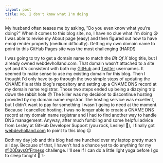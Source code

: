 ```yaml
---
layout: post
title: No, I don't know what I'm doing
---
```


My husband often teases me by asking, "Do you even know what you're doing?" When it comes to this blog site, no, I have no clue what I'm doing :weary: I was able to revise my About page (easy) and then figured out how to have emoji render properly (medium difficulty). Getting my own domain name to point to this GitHub Pages site was the most challenging (HARD!)

I was going to try to get a domain name to match the *Bit Of X* blog title, but I already owned webdevholland.com. That domain wasn't attached to a site yet and it's consistent with both my [GitHub](https://github.com/webdevholland) and [Twitter](https://twitter.com/webdevholland) usernames. It seemed to make sense to use my existing domain for this blog. Then I thought I'd only have to go through the two simple steps of updating the CNAME file at this blog's repository and setting up a CNAME DNS record at my domain name registrar. Those two steps ended up being a dizzying trip down the rabbit hole :dizzy_face: The killer was my decision to discontinue hosting provided by my domain name registrar. The hosting service was excellent, but I didn't want to pay for something I wasn't going to need at the moment. Because I cancelled hosting, I was no longer able to create a CNAME DNS record at my domain name registrar and I had to find another way to handle DNS management. Anyway, after much fumbling and some helpful advice from Lesley at GitHub Developer Support (you rock, Lesley! :star2:), I finally got [webdevholland.com](http://www.webdevholland.com/) to point to this blog :relieved:

Both my day job and this blog had me hunched over my laptop pretty much all day. Because of that, I haven't had a chance yet to do anything for my [#100DaysOfFitness](https://twitter.com/search?f=tweets&q=%23100DaysOfFitness&src=typd) challenge. I'll see if I can do a little light yoga before I go to sleep tonight :pray: :sparkles:
